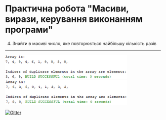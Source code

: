 # Практична робота "Масиви, вирази, керування виконанням програми"
4. Знайти в масиві число, яке повторюється найбільшу кількість разів

----

![](https://github.com/ppc-ntu-khpi/34-arrays-20sergejka02/blob/master/screenshots/1.png)
![](https://github.com/ppc-ntu-khpi/34-arrays-20sergejka02/blob/master/screenshots/2.png)

[![Gitter](https://badges.gitter.im/PPC-SE-2020/OOP.svg)](https://gitter.im/PPC-SE-2020/OOP?utm_source=badge&utm_medium=badge&utm_campaign=pr-badge)
